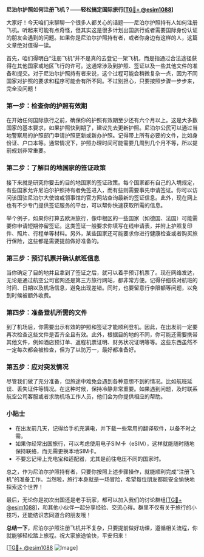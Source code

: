 **尼泊尔护照如何注册飞机？——轻松搞定国际旅行[[TG💪+ @esim1088](https://t.me/s/esim1088)]**

大家好！今天咱们来聊聊一个很多人都关心的话题——尼泊尔护照持有人如何注册飞机。听起来可能有点奇怪，但其实这是很多计划出国旅行或者需要国际身份认证的朋友会遇到的问题。如果你是尼泊尔护照持有者，或者你身边有这样的人，这篇文章绝对值得一读。

首先，咱们得明白“注册飞机”并不是真的去登记一架飞机，而是指通过合法途径获得在其他国家或地区飞行的许可。这通常涉及到护照、签证以及一些其他文件的准备和提交。对于尼泊尔护照持有者来说，这个过程可能会稍微复杂一点，因为不同国家对护照的要求和程序可能会有所不同。不过别担心，只要按照步骤一步步来，完全没问题！

### **第一步：检查你的护照有效期**

在开始任何国际旅行之前，确保你的护照有效期至少还有六个月以上。这是大多数国家的基本要求，如果护照快到期了，建议先去更新护照。尼泊尔公民可以通过当地警察局的护照部门申请护照更新或新办护照。记得带上所有必要的文件，比如身份证、户口本等。通常情况下，护照办理时间可能需要几周到几个月不等，所以提前规划非常重要。

### **第二步：了解目的地国家的签证政策**

接下来就是研究你要去的目的地国家的签证政策。每个国家都有自己的入境规定，有些国家允许尼泊尔护照持有者免签进入，而有些则需要事先申请签证。你可以访问该国驻尼泊尔大使馆或领事馆的官方网站查询最新的签证信息。此外，现在网上也有不少专门提供签证服务的平台，可以帮你快速获取所需的信息。

举个例子，如果你打算去欧洲旅行，像申根区的一些国家（如德国、法国）可能需要你申请短期停留签证。这类签证一般要求你填写在线申请表，并附上护照复印件、照片、行程单等材料。另外，某些国家还可能要求你进行健康检查或者购买旅行保险，这些都是需要提前做好准备的。

### **第三步：预订机票并确认航班信息**

当你确定了目的地并且拿到了签证之后，就可以着手预订机票了。现在网络发达，无论是通过航空公司官网还是第三方旅行网站，都非常方便。记得仔细核对航班的时间、日期以及机场信息，避免出现差错。同时，也要留意行李限额等问题，以免到时候被额外收费。

### **第四步：准备登机所需的文件**

到了机场后，你需要出示有效的护照和签证才能顺利登机。因此，在出发前一定要再次检查这些文件是否齐全且有效。此外，根据目的地的不同，你可能还需要携带其他文件，例如酒店预订单、返程机票证明、财务状况证明等等。这些东西虽然不一定每次都会被检查，但为了以防万一，最好都准备好。

### **第五步：应对突发情况**

尽管我们做了充分准备，但旅途中难免会遇到各种意想不到的情况。比如航班延误、丢失证件等情况。在这种时候，保持冷静非常重要。如果遇到问题，及时联系航空公司客服或者求助机场工作人员，他们会为你提供相应的帮助。

### **小贴士**

- 在出发前几天，记得给手机充满电，并下载一些常用的翻译软件，以备不时之需。
- 如果你经常出国旅行，可以考虑使用电子SIM卡（eSIM），这样就能随时随地保持联络，而无需更换本地SIM卡。
- 不要忘记带上充电宝和适配器，尤其是前往电压不同的国家时。

总之，作为尼泊尔护照持有者，只要你按照上述步骤操作，就能顺利完成“注册飞机”的准备工作。当然啦，旅行本身就是一场冒险，希望每位朋友都能安全愉快地探索这个世界！

最后，无论你是初次出国还是老手玩家，都可以加入我们的讨论群组[[TG💪+ @esim1088](https://t.me/s/esim1088)]，和其他小伙伴一起分享经验、交流心得。群里不仅有关于旅行的小技巧，还能结识志同道合的朋友哦！

**总结一下**，尼泊尔护照注册飞机并不复杂，只要提前做好功课，遵循相关流程，你就能够轻松踏上旅程。祝大家旅途愉快，平安归来！

[[TG💪+ @esim1088](https://t.me/s/esim1088) ![Image](https://i.postimg.cc/4NQfJmqS/Snipaste-2025-05-13-00-14-12.png)]